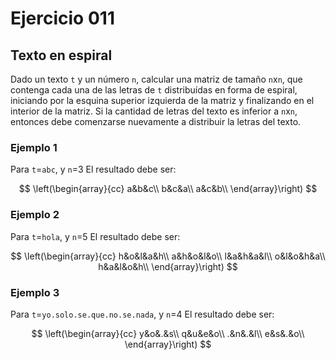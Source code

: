 # Ejercicio **011**

## Texto en espiral

Dado un texto `t` y un número `n`, calcular una matriz de tamaño `n`x`n`, que contenga cada una de las letras de `t` distribuídas en forma de espiral, iniciando por la esquina superior izquierda de la matriz y finalizando en el interior de la matriz. Si la cantidad de letras del texto es inferior a `n`x`n`, entonces debe comenzarse nuevamente a distribuir la letras del texto.

### Ejemplo 1

Para `t`=`abc`, y `n`=3
El resultado debe ser:

$$
\left(\begin{array}{cc}
a&b&c\\
b&c&a\\
a&c&b\\
\end{array}\right)
$$

### Ejemplo 2

Para `t`=`hola`, y `n`=5
El resultado debe ser:

$$
\left(\begin{array}{cc}
h&o&l&a&h\\
a&h&o&l&o\\
l&a&h&a&l\\
o&l&o&h&a\\
h&a&l&o&h\\
\end{array}\right)
$$

### Ejemplo 3

Para `t`=`yo.solo.se.que.no.se.nada`, y `n`=4
El resultado debe ser:

$$
\left(\begin{array}{cc}
y&o&.&s\\
q&u&e&o\\
.&n&.&l\\
e&s&.&o\\
\end{array}\right)
$$
